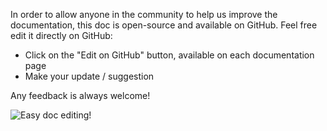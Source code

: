 In order to allow anyone in the community to help us improve the documentation, this doc is open-source and available on GitHub. Feel free edit it directly on GitHub:

- Click on the "Edit on GitHub" button, available on each documentation page
- Make your update / suggestion

Any feedback is always welcome!

![](https://www.sofa-framework.org/wp-content/uploads/2017/08/Edit-doc.png "Easy doc editing!")


